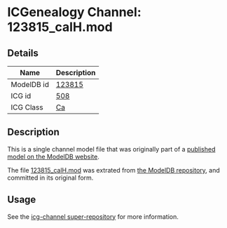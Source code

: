 # ICGenealogy Channel: 123815\_calH.mod

## Details

Name | Description
---- | -----------
ModelDB id | [123815](http://senselab.med.yale.edu/ModelDB/ShowModel.cshtml?model=123815)
ICG id | [508](http://icg.neurotheory.ox.ac.uk/channels/3/508)
ICG Class | [Ca](http://icg.neurotheory.ox.ac.uk/channels/3)

## Description

This is a single channel model file that was originally part of a [published model on the ModelDB website](http://senselab.med.yale.edu/mModelDB/ShowModel.cshtml?model=123815).

The file [123815\_calH.mod](123815_calH.mod) was extrated from [the ModelDB repository](http://senselab.med.yale.edu/ModelDB/ShowModel.cshtml?model=123815), and committed in its original form.

## Usage

See the [icg-channel super-repository](https://github.com/icgenealogy/icg-channels) for more information.